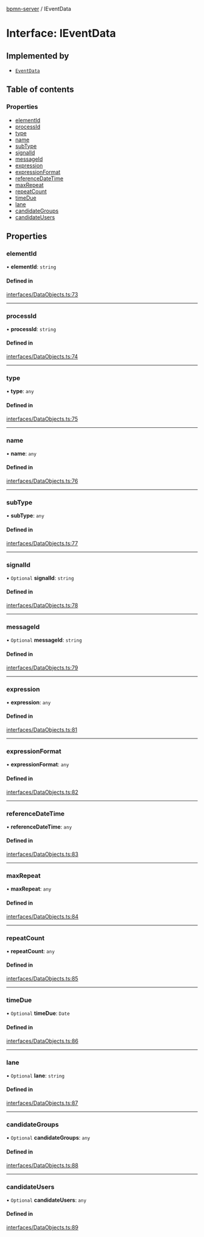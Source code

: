 [bpmn-server](../readme.md) / IEventData

# Interface: IEventData

## Implemented by

- [`EventData`](../classes/EventData.md)

## Table of contents

### Properties

- [elementId](IEventData.md#elementid)
- [processId](IEventData.md#processid)
- [type](IEventData.md#type)
- [name](IEventData.md#name)
- [subType](IEventData.md#subtype)
- [signalId](IEventData.md#signalid)
- [messageId](IEventData.md#messageid)
- [expression](IEventData.md#expression)
- [expressionFormat](IEventData.md#expressionformat)
- [referenceDateTime](IEventData.md#referencedatetime)
- [maxRepeat](IEventData.md#maxrepeat)
- [repeatCount](IEventData.md#repeatcount)
- [timeDue](IEventData.md#timedue)
- [lane](IEventData.md#lane)
- [candidateGroups](IEventData.md#candidategroups)
- [candidateUsers](IEventData.md#candidateusers)

## Properties

### elementId

• **elementId**: `string`

#### Defined in

[interfaces/DataObjects.ts:73](https://github.com/bpmnServer/bpmn-server/blob/d8a5b7d/src/interfaces/DataObjects.ts#L73)

___

### processId

• **processId**: `string`

#### Defined in

[interfaces/DataObjects.ts:74](https://github.com/bpmnServer/bpmn-server/blob/d8a5b7d/src/interfaces/DataObjects.ts#L74)

___

### type

• **type**: `any`

#### Defined in

[interfaces/DataObjects.ts:75](https://github.com/bpmnServer/bpmn-server/blob/d8a5b7d/src/interfaces/DataObjects.ts#L75)

___

### name

• **name**: `any`

#### Defined in

[interfaces/DataObjects.ts:76](https://github.com/bpmnServer/bpmn-server/blob/d8a5b7d/src/interfaces/DataObjects.ts#L76)

___

### subType

• **subType**: `any`

#### Defined in

[interfaces/DataObjects.ts:77](https://github.com/bpmnServer/bpmn-server/blob/d8a5b7d/src/interfaces/DataObjects.ts#L77)

___

### signalId

• `Optional` **signalId**: `string`

#### Defined in

[interfaces/DataObjects.ts:78](https://github.com/bpmnServer/bpmn-server/blob/d8a5b7d/src/interfaces/DataObjects.ts#L78)

___

### messageId

• `Optional` **messageId**: `string`

#### Defined in

[interfaces/DataObjects.ts:79](https://github.com/bpmnServer/bpmn-server/blob/d8a5b7d/src/interfaces/DataObjects.ts#L79)

___

### expression

• **expression**: `any`

#### Defined in

[interfaces/DataObjects.ts:81](https://github.com/bpmnServer/bpmn-server/blob/d8a5b7d/src/interfaces/DataObjects.ts#L81)

___

### expressionFormat

• **expressionFormat**: `any`

#### Defined in

[interfaces/DataObjects.ts:82](https://github.com/bpmnServer/bpmn-server/blob/d8a5b7d/src/interfaces/DataObjects.ts#L82)

___

### referenceDateTime

• **referenceDateTime**: `any`

#### Defined in

[interfaces/DataObjects.ts:83](https://github.com/bpmnServer/bpmn-server/blob/d8a5b7d/src/interfaces/DataObjects.ts#L83)

___

### maxRepeat

• **maxRepeat**: `any`

#### Defined in

[interfaces/DataObjects.ts:84](https://github.com/bpmnServer/bpmn-server/blob/d8a5b7d/src/interfaces/DataObjects.ts#L84)

___

### repeatCount

• **repeatCount**: `any`

#### Defined in

[interfaces/DataObjects.ts:85](https://github.com/bpmnServer/bpmn-server/blob/d8a5b7d/src/interfaces/DataObjects.ts#L85)

___

### timeDue

• `Optional` **timeDue**: `Date`

#### Defined in

[interfaces/DataObjects.ts:86](https://github.com/bpmnServer/bpmn-server/blob/d8a5b7d/src/interfaces/DataObjects.ts#L86)

___

### lane

• `Optional` **lane**: `string`

#### Defined in

[interfaces/DataObjects.ts:87](https://github.com/bpmnServer/bpmn-server/blob/d8a5b7d/src/interfaces/DataObjects.ts#L87)

___

### candidateGroups

• `Optional` **candidateGroups**: `any`

#### Defined in

[interfaces/DataObjects.ts:88](https://github.com/bpmnServer/bpmn-server/blob/d8a5b7d/src/interfaces/DataObjects.ts#L88)

___

### candidateUsers

• `Optional` **candidateUsers**: `any`

#### Defined in

[interfaces/DataObjects.ts:89](https://github.com/bpmnServer/bpmn-server/blob/d8a5b7d/src/interfaces/DataObjects.ts#L89)
